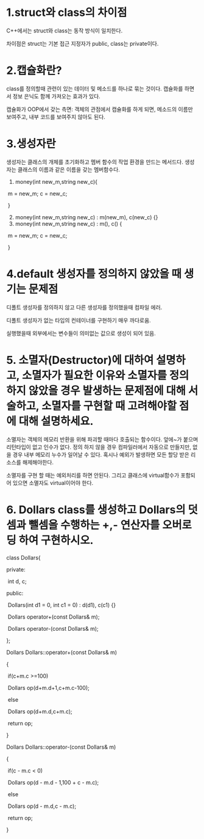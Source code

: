 # 1.struct와 class의 차이점

C++에서는 struct와 class는 동작 방식이 일치한다.

차이점은 struct는 기본 접근 지정자가 public, class는 private이다.

# 2.캡슐화란?

class를 정의할때 관련이 있는 데이터 및 메소드를 하나로 묶는 것이다. 캡슐화를 하면서 정보 은닉도 함께 가져오는 효과가 있다.

캡슐화가 OOP에서 갖는 측면:  객체의 관점에서 캡슐화를 하게 되면, 메소드의 이름만 보여주고, 내부 코드를 보여주지 않아도 된다.

# 3.생성자란

생성자는 클래스의 개체를 초기화하고 멤버 함수의 작업 환경을 만드는 메서드다. 생성자는 클래스의 이름과 같은 이름을 갖는 멤버함수다.

1. money(int new_m,string new_c){

​       m = new_m; c = new_c;

​       }

2. money(int new_m,string new_c) : m(new_m), c(new_c) {}
3. money(int new_m,string new_c) : m(), c() {

​       m = new_m; c = new_c;

​       }

# 4.default 생성자를 정의하지 않았을 때 생기는 문제점

디폴트 생성자를 정의하지 않고 다른 생성자를 정의했을때 컴파일 에러.

디폴트 생성자가 없는 타입의 컨테이너를 구현하기 매우 까다로움.

실행했을때 외부에서는 변수들이 의미없는 값으로 생성이 되어 있음.



# 5. 소멸자(Destructor)에 대하여 설명하고, 소멸자가 필요한 이유와 소멸자를 정의 하지 않았을 경우 발생하는 문제점에 대해 서술하고, 소멸자를 구현할 때 고려해야할 점에 대해 설명하세요.

소멸자는 객체의 메모리 반환을 위해 파괴할 때마다 호출되는 함수이다. 앞에~가 붙으며 리턴타입이 없고 인수가 없다. 정의 하지 않을 경우 컴파일러에서 자동으로 만들지만, 없을 경우 내부 메모리 누수가 일어날 수 있다. 혹시나 예외가 발생하면 모든 할당 받은 리소스를 해제해야한다.

소멸자를 구현 할 때는 예외처리를 하면 안된다. 그리고 클래스에 virtual함수가 포함되어 있으면 소멸자도 virtual이어야 한다.

# 6. Dollars class를 생성하고 Dollars의 덧셈과 뺄셈을 수행하는 +,- 연산자를 오버로딩 하여 구현하시오. 

class Dollars{

private:

​	int d, c;

public:

​	Dollars(int d1 = 0, int c1 = 0) : d(d1), c(c1) {}

​	Dollars operator+(const Dollars& m);

​	Dollars operator-(const Dollars& m);

};

Dollars Dollars::operator+(const Dollars& m)

{

​	if(c+m.c >=100)		

​		Dollars op(d+m.d+1,c+m.c-100);

​	else

​		Dollars op(d+m.d,c+m.c);

​	return op;

}

Dollars Dollars::operator-(const Dollars& m)

{

​	if(c - m.c < 0)		

​		Dollars op(d - m.d - 1,100 +  c - m.c);

​	else

​		Dollars op(d - m.d,c - m.c);

​	return op;

}